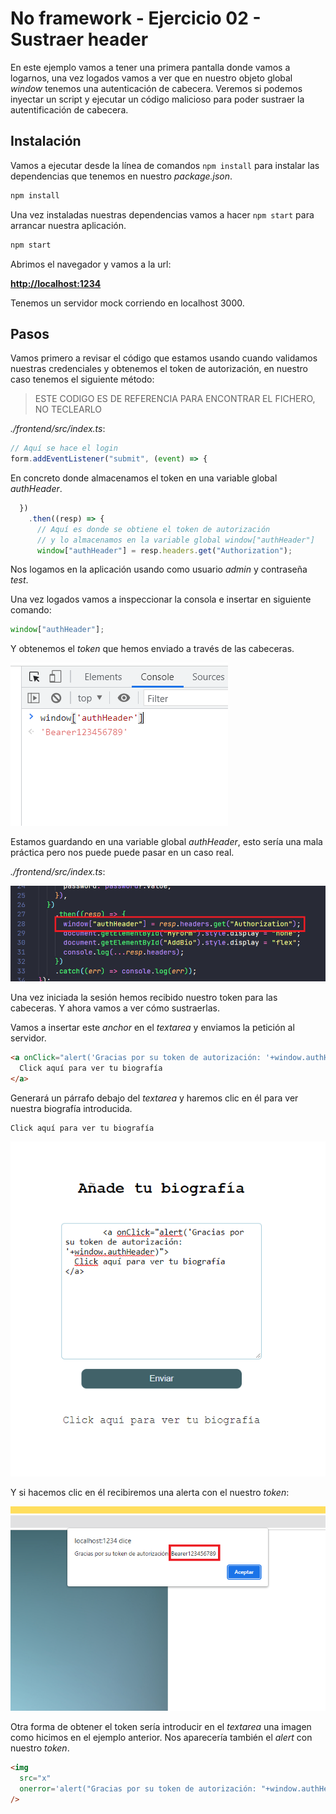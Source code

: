 # No framework - Ejercicio 02 - Sustraer header

En este ejemplo vamos a tener una primera pantalla donde vamos a logarnos, una vez logados vamos a ver que en nuestro objeto global _window_ tenemos una autenticación de cabecera. Veremos si podemos inyectar un script y ejecutar un código malicioso para poder sustraer la autentificación de cabecera.

## Instalación

Vamos a ejecutar desde la línea de comandos `npm install` para instalar las dependencias que tenemos en nuestro _package.json_.

```bash
npm install
```

Una vez instaladas nuestras dependencias vamos a hacer `npm start` para arrancar nuestra aplicación.

```bash
npm start
```

Abrimos el navegador y vamos a la url:

[**http://localhost:1234**](http://localhost:1234)

Tenemos un servidor mock corriendo en localhost 3000.

## Pasos

Vamos primero a revisar el código que estamos usando cuando validamos nuestras
credenciales y obtenemos el token de autorización, en nuestro caso tenemos
el siguiente método:

> ESTE CODIGO ES DE REFERENCIA PARA ENCONTRAR EL FICHERO, NO TECLEARLO

_./frontend/src/index.ts_:

```ts
// Aquí se hace el login
form.addEventListener("submit", (event) => {
```

En concreto donde almacenamos el token en una variable global _authHeader_.

```ts
  })
    .then((resp) => {
      // Aquí es donde se obtiene el token de autorización
      // y lo almacenamos en la variable global window["authHeader"]
      window["authHeader"] = resp.headers.get("Authorization");
```

Nos logamos en la aplicación usando como usuario _admin_ y contraseña _test_.

Una vez logados vamos a inspeccionar la consola e insertar en siguiente comando:

```javascript
window["authHeader"];
```

Y obtenemos el _token_ que hemos enviado a través de las cabeceras.

![01](./assets/01.png)

Estamos guardando en una variable global _authHeader_, esto sería una mala práctica pero nos puede puede pasar en un caso real.

_./frontend/src/index.ts_:

![02](./assets/02.png)

Una vez iniciada la sesión hemos recibido nuestro token para las cabeceras. Y ahora vamos a ver cómo sustraerlas.

Vamos a insertar este _anchor_ en el _textarea_ y enviamos la petición al servidor.

```html
<a onClick="alert('Gracias por su token de autorización: '+window.authHeader)">
  Click aquí para ver tu biografía
</a>
```

Generará un párrafo debajo del _textarea_ y haremos clic en él para ver nuestra biografía introducida.

```text
Click aquí para ver tu biografía
```

![03](./assets/03.png)

Y si hacemos clic en él recibiremos una alerta con el nuestro _token_:

![04](./assets/04.png)

Otra forma de obtener el token sería introducir en el _textarea_ una imagen como hicimos en el ejemplo anterior. Nos aparecería también el _alert_ con nuestro _token_.

```html
<img
  src="x"
  onerror='alert("Gracias por su token de autorización: "+window.authHeader)'
/>
```
